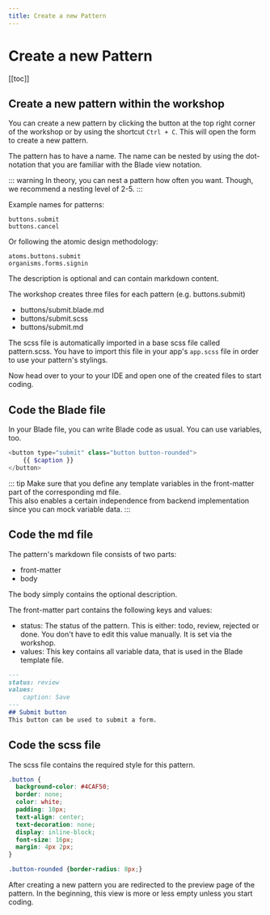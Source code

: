 ```yaml
---
title: Create a new Pattern
---
```

# Create a new Pattern

[[toc]]

## Create a new pattern within the workshop
You can create a new pattern by clicking the button at the top right corner of the workshop or by using the shortcut 
`Ctrl + C`. This will open the form to create a new pattern.

The pattern has to have a name. The name can be nested by using the dot-notation that you are familiar with the Blade
view notation.

::: warning
In theory, you can nest a pattern how often you want. Though, we recommend a nesting level of 2-5.
:::

Example names for patterns:  
```
buttons.submit
buttons.cancel
```

Or following the atomic design methodology:
```
atoms.buttons.submit
organisms.forms.signin
```

The description is optional and can contain markdown content.

The workshop creates three files for each pattern (e.g. buttons.submit)
* buttons/submit.blade.md
* buttons/submit.scss
* buttons/submit.md

The scss file is automatically imported in a base scss file called pattern.scss. You have to import this file in your
app's `app.scss` file in order to use your pattern's stylings.

Now head over to your to your IDE and open one of the created files to start coding.

## Code the Blade file
In your Blade file, you can write Blade code as usual. You can use variables, too.
```php
<button type="submit" class="button button-rounded">
    {{ $caption }}
</button>
```

::: tip
Make sure that you define any template variables in the front-matter part of the corresponding md file.  
This also enables a certain independence from backend implementation since you can mock variable data.
:::

## Code the md file
The pattern's markdown file consists of two parts:
* front-matter
* body

The body simply contains the optional description.

The front-matter part contains the following keys and values:
* status: The status of the pattern. This is either: todo, review, rejected or done. You don't have to edit this value manually. It is set via the workshop.
* values: This key contains all variable data, that is used in the Blade template file.

```md
---
status: review
values:
    caption: Save
---
## Submit button
This button can be used to submit a form.
```

## Code the scss file
The scss file contains the required style for this pattern.

```scss
.button {
  background-color: #4CAF50;
  border: none;
  color: white;
  padding: 10px;
  text-align: center;
  text-decoration: none;
  display: inline-block;
  font-size: 16px;
  margin: 4px 2px;
}

.button-rounded {border-radius: 8px;}
```

After creating a new pattern you are redirected to the preview page of the pattern. In the beginning, this view is more or less empty unless you start coding.